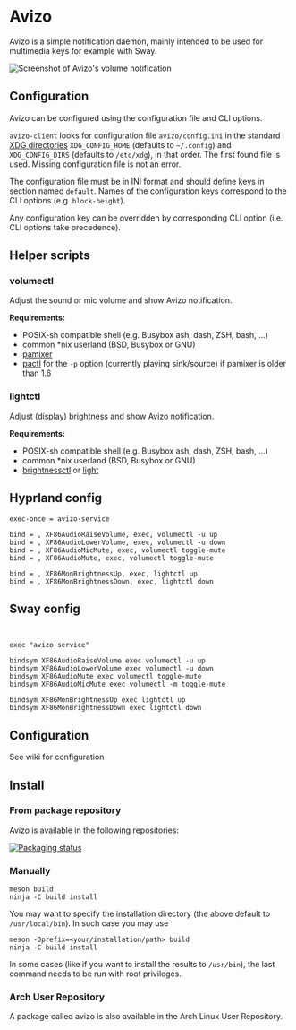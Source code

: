 # Avizo

Avizo is a simple notification daemon, mainly intended to be used for multimedia keys for example with Sway.

![Screenshot of Avizo's volume notification](https://raw.githubusercontent.com/misterdanb/avizo/master/github/screenshot.png)

## Configuration

Avizo can be configured using the configuration file and CLI options.

`avizo-client` looks for configuration file `avizo/config.ini` in the standard [XDG directories](https://specifications.freedesktop.org/basedir-spec/basedir-spec-latest.html) `XDG_CONFIG_HOME` (defaults to `~/.config`) and `XDG_CONFIG_DIRS` (defaults to `/etc/xdg`), in that order.
The first found file is used.
Missing configuration file is not an error.

The configuration file must be in INI format and should define keys in section named `default`.
Names of the configuration keys correspond to the CLI options (e.g. `block-height`).

Any configuration key can be overridden by corresponding CLI option (i.e. CLI options take precedence).


## Helper scripts

### volumectl

Adjust the sound or mic volume and show Avizo notification.

**Requirements:**

* POSIX-sh compatible shell (e.g. Busybox ash, dash, ZSH, bash, …)
* common \*nix userland (BSD, Busybox or GNU)
* [pamixer](https://github.com/cdemoulins/pamixer)
* [pactl](https://www.freedesktop.org/wiki/Software/PulseAudio/Documentation/User/CLI/#pactl) for the `-p` option (currently playing sink/source) if pamixer is older than 1.6

### lightctl

Adjust (display) brightness and show Avizo notification.

**Requirements:**

* POSIX-sh compatible shell (e.g. Busybox ash, dash, ZSH, bash, …)
* common \*nix userland (BSD, Busybox or GNU)
* [brightnessctl](https://github.com/Hummer12007/brightnessctl) or [light](https://github.com/haikarainen/light)


## Hyprland config

```
exec-once = avizo-service

bind = , XF86AudioRaiseVolume, exec, volumectl -u up
bind = , XF86AudioLowerVolume, exec, volumectl -u down
bind = , XF86AudioMicMute, exec, volumectl toggle-mute
bind = , XF86AudioMute, exec, volumectl toggle-mute

bind = , XF86MonBrightnessUp, exec, lightctl up
bind = , XF86MonBrightnessDown, exec, lightctl down
```

## Sway config

```


exec "avizo-service"

bindsym XF86AudioRaiseVolume exec volumectl -u up
bindsym XF86AudioLowerVolume exec volumectl -u down
bindsym XF86AudioMute exec volumectl toggle-mute
bindsym XF86AudioMicMute exec volumectl -m toggle-mute

bindsym XF86MonBrightnessUp exec lightctl up
bindsym XF86MonBrightnessDown exec lightctl down
```

## Configuration

See wiki for configuration

## Install

### From package repository

Avizo is available in the following repositories:

[![Packaging status](https://repology.org/badge/vertical-allrepos/avizo-notification-daemon.svg)](https://repology.org/project/avizo-notification-daemon/versions)

### Manually

```
meson build
ninja -C build install
```

You may want to specify the installation directory (the above default to
`/usr/local/bin`). In such case you may use

```
meson -Dprefix=<your/installation/path> build
ninja -C build install
```

In some cases (like if you want to install the results to `/usr/bin`), the last
command needs to be run with root privileges.

### Arch User Repository

A package called avizo is also available in the Arch Linux User Repository.
